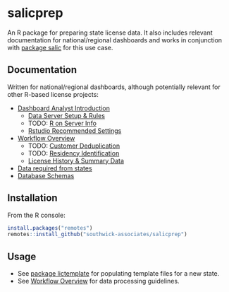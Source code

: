 # salicprep

An R package for preparing state license data. It also includes relevant documentation for national/regional dashboards and works in conjunction with [package salic](https://southwick-associates.github.io/salic/) for this use case.

## Documentation

Written for national/regional dashboards, although potentially relevant for other R-based license projects:

- [Dashboard Analyst Introduction](github_vignettes/dashboard-overview.md)
    + [Data Server Setup & Rules](github_vignettes/server-setup.md)
    + TODO: [R on Server Info](github_vignettes/r-on-server.md)
    + [Rstudio Recommended Settings](github_vignettes/rstudio-settings.md)
- [Workflow Overview](github_vignettes/workflow-overview.md)
    + TODO: [Customer Deduplication](github_vignettes/customer-deduplication.md)
    + TODO: [Residency Identification](github_vignettes/residency-identification.md)
    + [License History & Summary Data](github_vignettes/history-summary.md)
- [Data required from states](github_vignettes/data-required.md)
- [Database Schemas](github_vignettes/data-schema.md)

## Installation

From the R console:

``` r
install.packages("remotes")
remotes::install_github("southwick-associates/salicprep")
```
    
## Usage

- See [package lictemplate](https://github.com/southwick-associates/lictemplate) for populating template files for a new state.
- See [Workflow Overview](github_vignettes/workflow-overview.md) for data processing guidelines.
